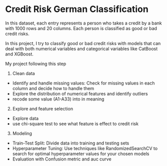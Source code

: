 # Credit Risk German Classification 
In this dataset, each entry represents a person who takes a credit by a bank with 1000 rows and 20 columns. Each person is classified as good or bad credit risks.

In this project, I try to classify good or bad credit risks with models that can deal with both numerical variables and categorical variables like CatBoost and XGBoost.

My project following this step
1. Clean data
- Identify and handle missing values:  Check for missing values in each column and decide how to handle them
- Explore the distribution of numerical features and identify outliers
- recode some value (A1-A33) into in meaning
  
2. Explore and feature selection
- Explore data
- use chi-square test to see what feature is effect to credit risk

3. Modeling
- Train-Test Split: Divide data into training and testing sets
- Hyperparameter Tuning: Use techniques like RandomizedSearchCV to search for optimal hyperparameter values for your chosen models
- Evaluation with Confusion metric and auc curve
